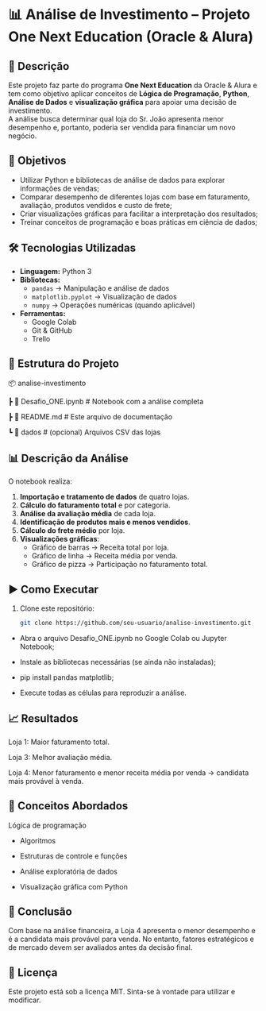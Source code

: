 # 📊 Análise de Investimento – Projeto One Next Education (Oracle & Alura)

## 📌 Descrição
Este projeto faz parte do programa **One Next Education** da Oracle & Alura e tem como objetivo aplicar conceitos de **Lógica de Programação**, **Python**, **Análise de Dados** e **visualização gráfica** para apoiar uma decisão de investimento.  
A análise busca determinar qual loja do Sr. João apresenta menor desempenho e, portanto, poderia ser vendida para financiar um novo negócio.

## 🎯 Objetivos
- Utilizar Python e bibliotecas de análise de dados para explorar informações de vendas;
- Comparar desempenho de diferentes lojas com base em faturamento, avaliação, produtos vendidos e custo de frete;
- Criar visualizações gráficas para facilitar a interpretação dos resultados;
- Treinar conceitos de programação e boas práticas em ciência de dados;


## 🛠 Tecnologias Utilizadas
- **Linguagem:** Python 3
- **Bibliotecas:**
  - `pandas` → Manipulação e análise de dados
  - `matplotlib.pyplot` → Visualização de dados
  - `numpy` → Operações numéricas (quando aplicável)
- **Ferramentas:**
  - Google Colab
  - Git & GitHub
  - Trello


## 📂 Estrutura do Projeto

📦 analise-investimento

┣ 📜 Desafio_ONE.ipynb # Notebook com a análise completa

┣ 📜 README.md # Este arquivo de documentação

┗ 📂 dados # (opcional) Arquivos CSV das lojas


## 📊 Descrição da Análise
O notebook realiza:
1. **Importação e tratamento de dados** de quatro lojas.
2. **Cálculo do faturamento total** e por categoria.
3. **Análise da avaliação média** de cada loja.
4. **Identificação de produtos mais e menos vendidos**.
5. **Cálculo do frete médio** por loja.
6. **Visualizações gráficas**:
   - Gráfico de barras → Receita total por loja.
   - Gráfico de linha → Receita média por venda.
   - Gráfico de pizza → Participação no faturamento total.

## ▶️ Como Executar
1. Clone este repositório:
   ```bash
   git clone https://github.com/seu-usuario/analise-investimento.git


- Abra o arquivo Desafio_ONE.ipynb no Google Colab ou Jupyter Notebook;

- Instale as bibliotecas necessárias (se ainda não instaladas);

- pip install pandas matplotlib;

- Execute todas as células para reproduzir a análise.

## 📈 Resultados

Loja 1: Maior faturamento total.

Loja 3: Melhor avaliação média.

Loja 4: Menor faturamento e menor receita média por venda → candidata mais provável à venda.

## 🧠 Conceitos Abordados

Lógica de programação

- Algoritmos

- Estruturas de controle e funções

- Análise exploratória de dados

- Visualização gráfica com Python

## 📌 Conclusão

Com base na análise financeira, a Loja 4 apresenta o menor desempenho e é a candidata mais provável para venda.
No entanto, fatores estratégicos e de mercado devem ser avaliados antes da decisão final.

## 📜 Licença

Este projeto está sob a licença MIT. Sinta-se à vontade para utilizar e modificar.

